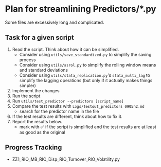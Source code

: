 # Plan for streamlining Predictors/*.py

Some files are excessively long and complicated.

## Task for a given script

1. Read the script. Think about how it can be simplified.
    - Consider using `utils/save_standardized.py` to simplify the saving process
    - Consider using `utils/asrol.py` to simplify the rolling window means and standard deviations
    - Consider using `utils/stata_replication.py`'s `stata_multi_lag` to simplify the lagging operations (but only if it actually makes things simpler)
2. Implement the changes
3. Run the script
4. Run `utils/test_predictor --predictors [script_name]`
5. Compare the test results with `Logs/testout_predictors 0905n2.md`
    - search for the predictor name in the file
6. If the test results are different, think about how to fix it.
7. Report the results below.
    - mark with ✅ if the script is simplified and the test results are at least as good as the original

## Progress Tracking

- ZZ1_RIO_MB_RIO_Disp_RIO_Turnover_RIO_Volatility.py 